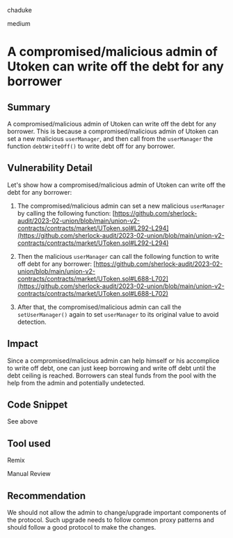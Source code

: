 chaduke

medium

# A compromised/malicious admin of Utoken can write off the debt for any borrower

## Summary
A compromised/malicious admin of Utoken can write off the debt for any borrower. This is because a compromised/malicious admin of Utoken can set a new malicious  ``userManager``, and then call from the ``userManager`` the function  ``debtWriteOff()`` to write debt off for any borrower.

## Vulnerability Detail
Let's show how a compromised/malicious admin of Utoken can write off the debt for any borrower:

1) The compromised/malicious admin can set a new malicious ``userManager`` by calling the following function:
[https://github.com/sherlock-audit/2023-02-union/blob/main/union-v2-contracts/contracts/market/UToken.sol#L292-L294](https://github.com/sherlock-audit/2023-02-union/blob/main/union-v2-contracts/contracts/market/UToken.sol#L292-L294)

2) Then the malicious ``userManager`` can call the following function to write off debt for any borrower: 
[https://github.com/sherlock-audit/2023-02-union/blob/main/union-v2-contracts/contracts/market/UToken.sol#L688-L702](https://github.com/sherlock-audit/2023-02-union/blob/main/union-v2-contracts/contracts/market/UToken.sol#L688-L702)

3) After that, the compromised/malicious admin can call the ``setUserManager()`` again to set ``userManager`` to its original value to avoid detection.

## Impact
Since a compromised/malicious admin can help himself or his accomplice to write off debt, one can just keep borrowing and write off debt until the debt ceiling is reached. Borrowers can steal funds from the pool with the help from the admin and potentially undetected.

## Code Snippet
See above

## Tool used
Remix

Manual Review

## Recommendation
We should not allow the admin to change/upgrade important components of the protocol. Such upgrade needs to follow common proxy patterns and should follow a good protocol to make the changes. 
